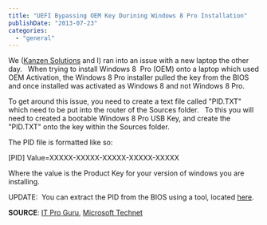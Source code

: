 ```yaml
---
title: "UEFI Bypassing OEM Key Durining Windows 8 Pro Installation"
publishDate: "2013-07-23"
categories: 
  - "general"
---
```


We ([Kanzen Solutions](https://kanzensolutions.co.uk/) and I) ran into an issue with a new laptop the other day.   When trying to install Windows 8  Pro (OEM) onto a laptop which used OEM Activation, the Windows 8 Pro installer pulled the key from the BIOS and once installed was activated as Windows 8 and not Windows 8 Pro.

To get around this issue, you need to create a text file called "PID.TXT" which need to be put into the router of the Sources folder.   To this you will need to created a bootable Windows 8 Pro USB Key, and create the "PID.TXT" onto the key within the Sources folder.

The PID file is formatted like so:

\[PID\]
Value=XXXXX-XXXXX-XXXXX-XXXXX-XXXXX

Where the value is the Product Key for your version of windows you are installing.

UPDATE:  You can extract the PID from the BIOS using a tool, located [here](https://www.sherr.co.uk/retrieve_windows_8_license_key_from_bios).

**SOURCE**: [IT Pro Guru](https://itproguru.com/expert/2013/02/solution-to-uefi-issue-windows-8-or-windows-server-2012-installation-may-fail-with-error-message-the-product-key-entered-does-not-match-any-of-the-windows-images-available-for-installation-enter-a-di/), [Microsoft Technet](https://technet.microsoft.com/en-us/library/hh824952.aspx)
